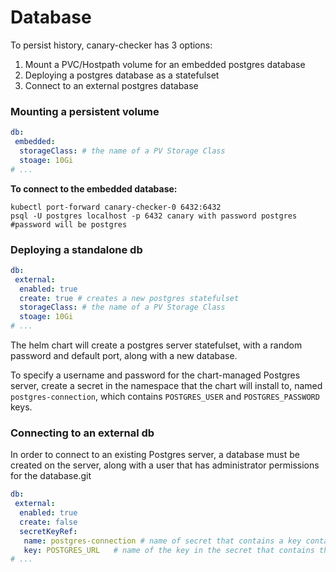 # Database

To persist history, canary-checker has 3 options:

1. Mount a PVC/Hostpath volume for an embedded postgres database
2. Deploying a postgres database as a statefulset
3. Connect to an external postgres database

### Mounting a persistent volume

```yaml title="values.yaml"
db:
 embedded:
  storageClass: # the name of a PV Storage Class
  stoage: 10Gi
# ...
```

**To connect to the embedded database:**

```shell
kubectl port-forward canary-checker-0 6432:6432
psql -U postgres localhost -p 6432 canary with password postgres #password will be postgres
```

### Deploying a standalone db

```yaml title="values.yaml"
db:
 external:
  enabled: true
  create: true # creates a new postgres statefulset
  storageClass: # the name of a PV Storage Class
  stoage: 10Gi
# ...
```

The helm chart will create a postgres server statefulset, with a random password and default port, along with a new database.

To specify a username and password for the chart-managed Postgres server, create a secret in the namespace that the chart will install to, named `postgres-connection`, which contains `POSTGRES_USER` and `POSTGRES_PASSWORD` keys.

### Connecting to an external db

In order to connect to an existing Postgres server, a database must be created on the server, along with a user that has administrator permissions for the database.git

```yaml title="values.yaml"
db:
 external:
  enabled: true
  create: false
  secretKeyRef:
   name: postgres-connection # name of secret that contains a key containging the postgres connection URI
   key: POSTGRES_URL   # name of the key in the secret that contains the postgres connection URI
# ...
```
